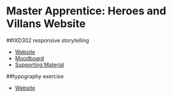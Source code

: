 
# Master Apprentice: Heroes and Villans Website
##IXD302 responsive storytelling
- [Website](https://aynsleylongridge.github.io/sherlock/index.html)
- [Moodboard](https://uk.pinterest.com/aynsley125/heroes-and-villans/)
- [Supporting Material](http://aynsleylongridge.tumblr.com/tagged/sherlock)


##typography exercise 
- [Website](https://aynsleylongridge.github.io/sherlock/typography/helvetica.html)
